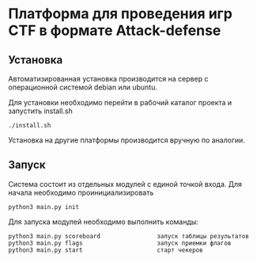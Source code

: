 Платформа для проведения игр CTF в формате Attack-defense
=========================================================


Установка
---------
Автоматизированная установка производится на сервер с операционной системой debian или ubuntu.

Для установки необходимо перейти в рабочий каталог проекта и запустить install.sh

    ./install.sh
    
Установка на другие платформы производится вручную по аналогии.

Запуск
------
Система состоит из отдельных модулей с единой точкой входа.
Для начала необходимо проинициализировать

    python3 main.py init
    
Для запуска модулей необходимо выполнить команды:

    python3 main.py scoreboard                запуск таблицы результатов
    python3 main.py flags                     запуск приемки флагов
    python3 main.py start                     старт чекеров

